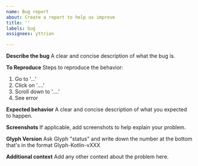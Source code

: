 ```yaml
---
name: Bug report
about: Create a report to help us improve
title: ''
labels: bug
assignees: yttrian

---
```


**Describe the bug**
A clear and concise description of what the bug is.

**To Reproduce**
Steps to reproduce the behavior:
1. Go to '...'
2. Click on '....'
3. Scroll down to '....'
4. See error

**Expected behavior**
A clear and concise description of what you expected to happen.

**Screenshots**
If applicable, add screenshots to help explain your problem.

**Glyph Version**
Ask Glyph "status" and write down the number at the bottom that's in the format Glyph-Kotlin-vXXX

**Additional context**
Add any other context about the problem here.

